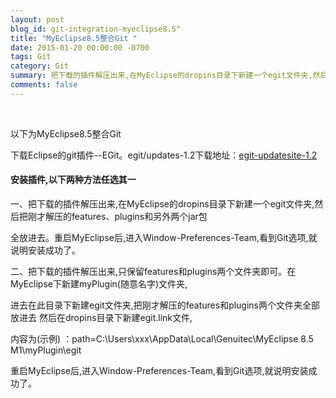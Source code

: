 ```yaml
---
layout: post
blog_id: git-integration-myeclipse8.5"
title: "MyEclipse8.5整合Git "
date: 2015-01-20 00:00:00 -0700
tags: Git
category: Git
summary: 把下载的插件解压出来,在MyEclipse的dropins目录下新建一个egit文件夹,然后把刚才解压的features、plugins和另外两个jar包
comments: false
---
```

<br>

以下为MyEclipse8.5整合Git 

下载Eclipse的git插件--EGit。egit/updates-1.2下载地址：[egit-updatesite-1.2](http://download.csdn.net/detail/itmyhome/8034085)

#### **安装插件,以下两种方法任选其一**

一、把下载的插件解压出来,在MyEclipse的dropins目录下新建一个egit文件夹,然后把刚才解压的features、plugins和另外两个jar包

全放进去。重启MyEclipse后,进入Window-Preferences-Team,看到Git选项,就说明安装成功了。

二、把下载的插件解压出来,只保留features和plugins两个文件夹即可。在MyEclipse下新建myPlugin(随意名字)文件夹,

进去在此目录下新建egit文件夹,把刚才解压的features和plugins两个文件夹全部放进去 然后在dropins目录下新建egit.link文件,

内容为(示例) ：path=C:\\Users\\xxx\\AppData\\Local\\Genuitec\\MyEclipse 8.5 M1\\myPlugin\\egit

重启MyEclipse后,进入Window-Preferences-Team,看到Git选项,就说明安装成功了。

